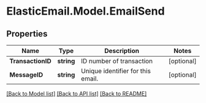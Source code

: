 # ElasticEmail.Model.EmailSend

## Properties

Name | Type | Description | Notes
------------ | ------------- | ------------- | -------------
**TransactionID** | **string** | ID number of transaction | [optional] 
**MessageID** | **string** | Unique identifier for this email. | [optional] 

[[Back to Model list]](../README.md#documentation-for-models) [[Back to API list]](../README.md#documentation-for-api-endpoints) [[Back to README]](../README.md)

